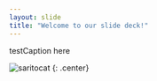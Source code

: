 ```yaml
---
layout: slide
title: "Welcome to our slide deck!"
---
```


testCaption here

![saritocat](https://octodex.github.com/images/saritocat.png)
{: .center}
